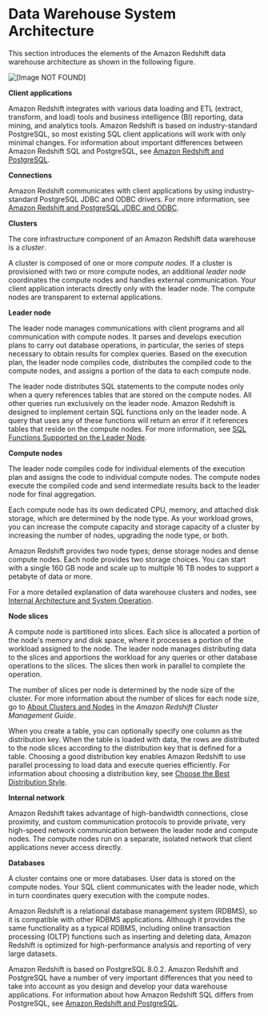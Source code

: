 # Data Warehouse System Architecture<a name="c_high_level_system_architecture"></a>

This section introduces the elements of the Amazon Redshift data warehouse architecture as shown in the following figure\.

![\[Image NOT FOUND\]](http://docs.aws.amazon.com/redshift/latest/dg/images/02-NodeRelationships.png)

 **Client applications** 

Amazon Redshift integrates with various data loading and ETL \(extract, transform, and load\) tools and business intelligence \(BI\) reporting, data mining, and analytics tools\. Amazon Redshift is based on industry\-standard PostgreSQL, so most existing SQL client applications will work with only minimal changes\. For information about important differences between Amazon Redshift SQL and PostgreSQL, see [Amazon Redshift and PostgreSQL](c_redshift-and-postgres-sql.md)\.

 **Connections** 

Amazon Redshift communicates with client applications by using industry\-standard PostgreSQL JDBC and ODBC drivers\. For more information, see [Amazon Redshift and PostgreSQL JDBC and ODBC](c_redshift-postgres-jdbc.md)\.

 **Clusters** 

The core infrastructure component of an Amazon Redshift data warehouse is a *cluster*\.

A cluster is composed of one or more *compute nodes*\. If a cluster is provisioned with two or more compute nodes, an additional *leader node* coordinates the compute nodes and handles external communication\. Your client application interacts directly only with the leader node\. The compute nodes are transparent to external applications\.

 **Leader node** 

The leader node manages communications with client programs and all communication with compute nodes\. It parses and develops execution plans to carry out database operations, in particular, the series of steps necessary to obtain results for complex queries\. Based on the execution plan, the leader node compiles code, distributes the compiled code to the compute nodes, and assigns a portion of the data to each compute node\.

The leader node distributes SQL statements to the compute nodes only when a query references tables that are stored on the compute nodes\. All other queries run exclusively on the leader node\. Amazon Redshift is designed to implement certain SQL functions only on the leader node\. A query that uses any of these functions will return an error if it references tables that reside on the compute nodes\. For more information, see [SQL Functions Supported on the Leader Node](c_sql-functions-leader-node.md)\.

 **Compute nodes** 

The leader node compiles code for individual elements of the execution plan and assigns the code to individual compute nodes\. The compute nodes execute the compiled code and send intermediate results back to the leader node for final aggregation\. 

Each compute node has its own dedicated CPU, memory, and attached disk storage, which are determined by the node type\. As your workload grows, you can increase the compute capacity and storage capacity of a cluster by increasing the number of nodes, upgrading the node type, or both\.

Amazon Redshift provides two node types; dense storage nodes and dense compute nodes\. Each node provides two storage choices\. You can start with a single 160 GB node and scale up to multiple 16 TB nodes to support a petabyte of data or more\.

For a more detailed explanation of data warehouse clusters and nodes, see [Internal Architecture and System Operation](c_internal_arch_system_operation.md)\.

 **Node slices** 

A compute node is partitioned into slices\. Each slice is allocated a portion of the node's memory and disk space, where it processes a portion of the workload assigned to the node\. The leader node manages distributing data to the slices and apportions the workload for any queries or other database operations to the slices\. The slices then work in parallel to complete the operation\.

The number of slices per node is determined by the node size of the cluster\. For more information about the number of slices for each node size, go to [About Clusters and Nodes](http://docs.aws.amazon.com/redshift/latest/mgmt/working-with-clusters.html#rs-about-clusters-and-nodes) in the *Amazon Redshift Cluster Management Guide*\.

When you create a table, you can optionally specify one column as the distribution key\. When the table is loaded with data, the rows are distributed to the node slices according to the distribution key that is defined for a table\. Choosing a good distribution key enables Amazon Redshift to use parallel processing to load data and execute queries efficiently\. For information about choosing a distribution key, see [Choose the Best Distribution Style](c_best-practices-best-dist-key.md)\.

 **Internal network** 

Amazon Redshift takes advantage of high\-bandwidth connections, close proximity, and custom communication protocols to provide private, very high\-speed network communication between the leader node and compute nodes\. The compute nodes run on a separate, isolated network that client applications never access directly\.

 **Databases** 

A cluster contains one or more databases\. User data is stored on the compute nodes\. Your SQL client communicates with the leader node, which in turn coordinates query execution with the compute nodes\.

Amazon Redshift is a relational database management system \(RDBMS\), so it is compatible with other RDBMS applications\. Although it provides the same functionality as a typical RDBMS, including online transaction processing \(OLTP\) functions such as inserting and deleting data, Amazon Redshift is optimized for high\-performance analysis and reporting of very large datasets\.

Amazon Redshift is based on PostgreSQL 8\.0\.2\. Amazon Redshift and PostgreSQL have a number of very important differences that you need to take into account as you design and develop your data warehouse applications\. For information about how Amazon Redshift SQL differs from PostgreSQL, see [Amazon Redshift and PostgreSQL](c_redshift-and-postgres-sql.md)\.